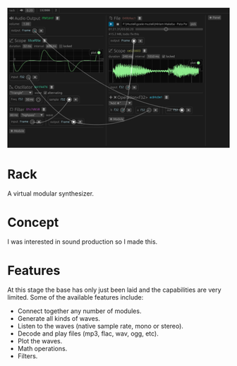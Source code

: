 ![screenshot](screenshot.png)
# Rack
A virtual modular synthesizer.

# Concept
I was interested in sound production so I made this.

# Features
At this stage the base has only just been laid and the capabilities are very limited. Some of the available features include:
- Connect together any number of modules.
- Generate all kinds of waves.
- Listen to the waves (native sample rate, mono or stereo).
- Decode and play files (mp3, flac, wav, ogg, etc).
- Plot the waves.
- Math operations.
- Filters.



